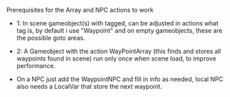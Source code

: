 Prerequisites for the Array and NPC actions to work

- 1: In scene gameobject(s) with tagged, can be adjusted in actions what tag is, by default i use "Waypoint" and on empty gameobjects, these are the possible goto areas.
- 2: A Gameobject with the action WayPointArray (this finds and stores all waypoints found in scene) run only once when scene load, to improve performance.

- On a NPC just add the WaypointNPC and fill in info as needed, local NPC also needs a LocalVar that store the next waypoint.
